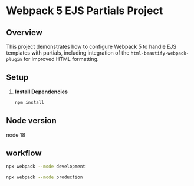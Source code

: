 # Webpack 5 EJS Partials Project

## Overview

This project demonstrates how to configure Webpack 5 to handle EJS templates with partials, including integration of the `html-beautify-webpack-plugin` for improved HTML formatting.

## Setup

1. **Install Dependencies**

   ```bash
   npm install
   ```


## Node version

  node 18

## workflow
  ```bash
  npx webpack --mode development
  ```
  ```bash
  npx webpack --mode production
  ```